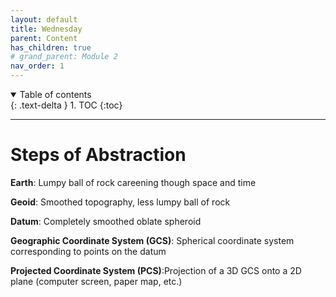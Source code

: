 ```yaml
---
layout: default
title: Wednesday
parent: Content
has_children: true
# grand_parent: Module 2
nav_order: 1
---
```


<details open markdown="block">
  <summary>
    Table of contents
  </summary>
  {: .text-delta }
1. TOC
{:toc}
</details>

---

# Steps of Abstraction

**Earth**: Lumpy ball of rock careening though space and time

**Geoid**: Smoothed topography, less lumpy ball of rock

**Datum**: Completely smoothed oblate spheroid

**Geographic Coordinate System (GCS)**: Spherical coordinate system corresponding to points on the datum

**Projected Coordinate System (PCS)**:Projection of a 3D GCS onto a 2D plane (computer screen, paper map, etc.)

